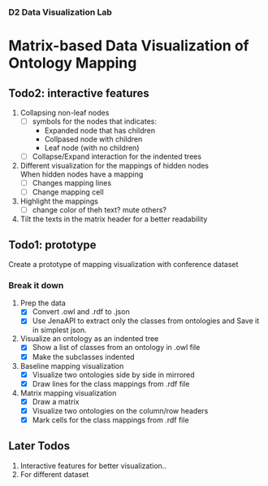 ### D2 Data Visualization Lab
# Matrix-based Data Visualization of Ontology Mapping

## Todo2: interactive features
1. Collapsing non-leaf nodes
	- [ ] symbols for the nodes that indicates:
		- Expanded node that has children
		- Collpased node with children
		- Leaf node (with no children)
	- [ ] Collapse/Expand interaction for the indented trees
2. Different visualization for the mappings of hidden nodes  
When hidden nodes have a mapping
	- [ ] Changes mapping lines
	- [ ] Change mapping cell
3. Highlight the mappings
	- [ ] change color of theh text? mute others?
4. Tilt the texts in the matrix header for a better readability

## Todo1: prototype
Create a prototype of mapping visualization with conference dataset
### Break it down
1. Prep the data
	- [x] Convert .owl and .rdf to .json
	- [x] Use JenaAPI to extract only the classes from ontologies and Save it in simplest json.
2. Visualize an ontology as an indented tree 
	- [x] Show a list of classes from an ontology in .owl file
	- [x] Make the subclasses indented
3. Baseline mapping visualization
	- [x] Visualize two ontologies side by side in mirrored
	- [x] Draw lines for the class mappings from .rdf file
4. Matrix mapping visualization
	- [x] Draw a matrix
	- [x] Visualize two ontologies on the column/row headers
	- [x] Mark cells for the class mappings from .rdf file

## Later Todos
1. Interactive features for better visualization..
2. For different dataset